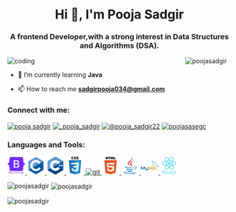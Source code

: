


<h1 align="center">Hi 👋, I'm Pooja Sadgir</h1>
<h3 align="center">A frontend Developer,with a strong interest in Data Structures and Algorithms (DSA).</h3>
<img alt="coding" width=400 src="https://camo.githubusercontent.com/b70081ec9c6d16a35bf18610619030bfc810cda3118051cf75ace93700e233c1/68747470733a2f2f63646e2e6472696262626c652e636f6d2f75736572732f313336343032392f73637265656e73686f74732f31363039333236382f6d656469612f36386538326137666234393034363134613930363664366235343063313462322e676966"
<p align="left"> <img src="https://komarev.com/ghpvc/?username=poojasadgir&label=Profile%20views&color=0e75b6&style=flat" alt="poojasadgir" /> </p>

- 🌱 I’m currently learning **Java**

- 📫 How to reach me **sadgirpooja034@gmail.com**

<h3 align="left">Connect with me:</h3>
<p align="left">
<a href="https://linkedin.com/in/pooja sadgir" target="blank"><img align="center" src="https://raw.githubusercontent.com/rahuldkjain/github-profile-readme-generator/master/src/images/icons/Social/linked-in-alt.svg" alt="pooja sadgir" height="30" width="40" /></a>
<a href="https://www.leetcode.com/_pooja_sadgir" target="blank"><img align="center" src="https://raw.githubusercontent.com/rahuldkjain/github-profile-readme-generator/master/src/images/icons/Social/leet-code.svg" alt="_pooja_sadgir" height="30" width="40" /></a>
<a href="https://www.hackerearth.com/@pooja_sadgir22" target="blank"><img align="center" src="https://raw.githubusercontent.com/rahuldkjain/github-profile-readme-generator/master/src/images/icons/Social/hackerearth.svg" alt="@pooja_sadgir22" height="30" width="40" /></a>
<a href="https://auth.geeksforgeeks.org/user/poojasasegc" target="blank"><img align="center" src="https://raw.githubusercontent.com/rahuldkjain/github-profile-readme-generator/master/src/images/icons/Social/geeks-for-geeks.svg" alt="poojasasegc" height="30" width="40" /></a>
</p>

<h3 align="left">Languages and Tools:</h3>
<p align="left"> <a href="https://getbootstrap.com" target="_blank" rel="noreferrer"> <img src="https://raw.githubusercontent.com/devicons/devicon/master/icons/bootstrap/bootstrap-plain-wordmark.svg" alt="bootstrap" width="40" height="40"/> </a> <a href="https://www.cprogramming.com/" target="_blank" rel="noreferrer"> <img src="https://raw.githubusercontent.com/devicons/devicon/master/icons/c/c-original.svg" alt="c" width="40" height="40"/> </a> <a href="https://www.w3schools.com/cpp/" target="_blank" rel="noreferrer"> <img src="https://raw.githubusercontent.com/devicons/devicon/master/icons/cplusplus/cplusplus-original.svg" alt="cplusplus" width="40" height="40"/> </a> <a href="https://www.w3schools.com/css/" target="_blank" rel="noreferrer"> <img src="https://raw.githubusercontent.com/devicons/devicon/master/icons/css3/css3-original-wordmark.svg" alt="css3" width="40" height="40"/> </a> <a href="https://git-scm.com/" target="_blank" rel="noreferrer"> <img src="https://www.vectorlogo.zone/logos/git-scm/git-scm-icon.svg" alt="git" width="40" height="40"/> </a> <a href="https://www.w3.org/html/" target="_blank" rel="noreferrer"> <img src="https://raw.githubusercontent.com/devicons/devicon/master/icons/html5/html5-original-wordmark.svg" alt="html5" width="40" height="40"/> </a> <a href="https://www.java.com" target="_blank" rel="noreferrer"> <img src="https://raw.githubusercontent.com/devicons/devicon/master/icons/java/java-original.svg" alt="java" width="40" height="40"/> </a> <a href="https://www.mysql.com/" target="_blank" rel="noreferrer"> <img src="https://raw.githubusercontent.com/devicons/devicon/master/icons/mysql/mysql-original-wordmark.svg" alt="mysql" width="40" height="40"/> </a> <a href="https://reactjs.org/" target="_blank" rel="noreferrer"> <img src="https://raw.githubusercontent.com/devicons/devicon/master/icons/react/react-original-wordmark.svg" alt="react" width="40" height="40"/> </a> </p>

<p><img align="left" src="https://github-readme-stats.vercel.app/api/top-langs?username=poojasadgir&show_icons=true&locale=en&layout=compact" alt="poojasadgir" /></p>

<p>&nbsp;<img align="center" src="https://github-readme-stats.vercel.app/api?username=poojasadgir&show_icons=true&locale=en" alt="poojasadgir" /></p>

<p><img align="center" src="https://github-readme-streak-stats.herokuapp.com/?user=poojasadgir&" alt="poojasadgir" /></p>


